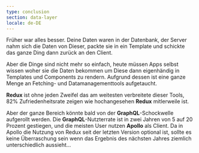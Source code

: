 ```yaml
---
type: conclusion
section: data-layer
locale: de-DE
---
```

 Früher war alles besser. Deine Daten waren in der Datenbank, der Server nahm sich die Daten von Dieser, packte sie in ein Template und schickte das ganze Ding dann zurück an den Client.

Aber die Dinge sind nicht mehr so einfach, heute müssen Apps selbst wissen woher sie die Daten bekommen um Diese dann eigenhändig in Templates und Components zu rendern. Aufgrund dessen ist eine ganze Menge an Fetching- und Datamanagementtools aufgetaucht.

**Redux** ist ohne jeden Zweifel das am weitesten verbreitete dieser Tools, 82% Zufriedenheitsrate zeigen wie hochangesehen **Redux** mitlerweile ist.

Aber der ganze Bereich könnte bald von der **GraphQL**-Schockwelle aufgerollt werden. Die **GraphQL**-Nutzterrate ist in zwei Jahren von 5 auf 20 Prozent gestiegen, und die meisten User nutzen **Apollo** als Client. Da in Apollo die Nutzung von Redux seit der letzten Version optional ist, sollte es keine Überraschung sein wenn das Ergebnis des nächsten Jahres ziemlich unterschiedlich aussieht...